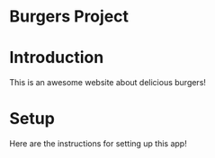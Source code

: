 # Burgers Project

# Introduction
This is an awesome website about delicious burgers!

# Setup
Here are the instructions for setting up this app!
